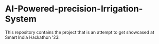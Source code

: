 # AI-Powered-precision-Irrigation-System
This repository contains the project that is an attempt to get showcased at Smart India Hackathon '23.

